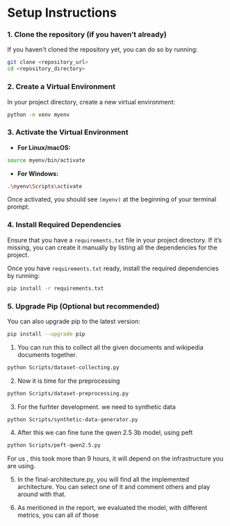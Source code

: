 

# Setup Instructions

### 1. **Clone the repository (if you haven’t already)**

If you haven't cloned the repository yet, you can do so by running:

```bash
git clone <repository_url>
cd <repository_directory>
```

### 2. **Create a Virtual Environment**

In your project directory, create a new virtual environment:

```bash
python -m venv myenv
```

### 3. **Activate the Virtual Environment**

- **For Linux/macOS:**

```bash
source myenv/bin/activate
```

- **For Windows:**

```bash
.\myenv\Scripts\activate
```

Once activated, you should see `(myenv)` at the beginning of your terminal prompt.

### 4. **Install Required Dependencies**

Ensure that you have a `requirements.txt` file in your project directory. If it’s missing, you can create it manually by listing all the dependencies for the project.

Once you have `requirements.txt` ready, install the required dependencies by running:

```bash
pip install -r requirements.txt
```

### 5. **Upgrade Pip (Optional but recommended)**

You can also upgrade pip to the latest version:

```bash
pip install --upgrade pip
```
1. You can run this to collect all the given documents and wikipedia documents together.
```bash
python Scripts/dataset-collecting.py
```

2. Now it is time for the preprocessing
```bash
python Scripts/dataset-preprocessing.py
```
3. For the furhter development. we need to synthetic data
```bash
python Scripts/synthetic-data-generator.py
```
4. After this we can fine tune the qwen 2.5 3b model, using peft
```bash
python Scripts/peft-qwen2.5.py
```
For us , this took more than 9 hours, it will depend on the infrastructure you are using.

5. In the final-architecture.py, you will find all the implemented architecture. You can select one of it and comment others and play around with that.

6. As mentioned in the report, we evaluated the model, with different metrics, you can all of those 